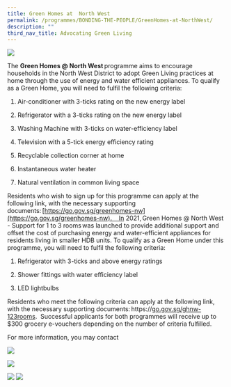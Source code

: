 ```yaml
---
title: Green Homes at  North West
permalink: /programmes/BONDING-THE-PEOPLE/GreenHomes-at-NorthWest/
description: ""
third_nav_title: Advocating Green Living
---
```

<meta name="description" content="Green Homes at North west">

![](/images/Programmes/Green%20Living/IMG-2327.jpg)

The **Green Homes @ North West** programme aims to encourage households in the North West District to adopt Green Living practices at home through the use of energy and water efficient appliances. To qualify as a Green Home, you will need to fulfil the following criteria:  

1.  Air-conditioner with 3-ticks rating on the new energy label 
    

2.  Refrigerator with a 3-ticks rating on the new energy label 
    

3.  Washing Machine with 3-ticks on water-efficiency label 
    

4.  Television with a 5\-tick energy efficiency rating  
    

5.  Recyclable collection corner at home 
    

6.  Instantaneous water heater 
    

7.  Natural ventilation in common living space 
    

Residents who wish to sign up for this programme can apply at the following link, with the necessary supporting documents: [https://go.gov.sg/greenhomes-nw](https://go.gov.sg/greenhomes-nw).    In 2021, Green Homes @ North West - Support for 1 to 3 rooms was launched to provide additional support and offset the cost of purchasing energy and water-efficient appliances for residents living in smaller HDB units. To qualify as a Green Home under this programme, you will need to fulfil the following criteria: 

1.  Refrigerator with 3-ticks and above energy ratings 
    

2.  Shower fittings with water efficiency label 
    

3.  LED lightbulbs 
    

Residents who meet the following criteria can apply at the following link, with the necessary supporting documents: https://[go.gov.sg/ghnw-123rooms](https://go.gov.sg/ghnw-123rooms).  Successful applicants for both programmes will receive up to $300 grocery e-vouchers depending on the number of criteria fulfilled. 

For more information, you may contact

![](/images/Programmes/Green%20Living/GH%20Posters-1.jpg)

![](/images/Programmes/Green%20Living/GH%20Posters-2.jpg)

![](/images/GH%20Posters-1.jpg)
![](/images/GH%20Posters-2.jpg)